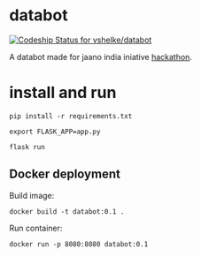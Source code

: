 # databot 
[![Codeship Status for vshelke/databot](https://app.codeship.com/projects/97219030-b4fb-0136-f9e5-32589ba82fe2/status?branch=master)](https://app.codeship.com/projects/311332)

A databot made for jaano india iniative [hackathon](https://jaano-india.hackerearth.com/).

# install and run

```pip install -r requirements.txt```

```export FLASK_APP=app.py```

```flask run```


## Docker deployment

Build image:

```
docker build -t databot:0.1 .
```

Run container:

```
docker run -p 8080:8080 databot:0.1
``` 
